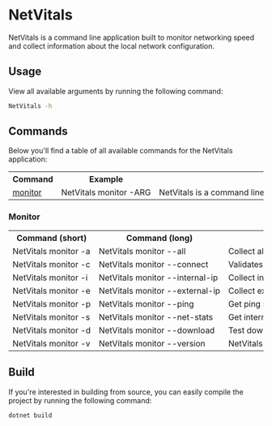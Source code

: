 # NetVitals
NetVitals is a command line application built to monitor networking speed and collect information about the local network configuration.

## Usage

View all available arguments by running the following command:

```bash
NetVitals -h
```

## Commands

Below you'll find a table of all available commands for the NetVitals application:

<table style="table-layout:fixed; white-space: nowrap;">
  <tr>
    <th>Command</th>
    <th>Example</th>
    <th>Description</th>
  </tr>
  <tr>
    <td><a href="#monitor">monitor</a></td>
    <td>NetVitals monitor -ARG</td>
    <td>NetVitals is a command line application built to monitor networking speed and collect information about the local network configuration</td>
  </tr>
</table>

### Monitor

<table style="table-layout:fixed; white-space: nowrap;">
  <tr>
    <th>Command (short)</th>
    <th>Command (long)</th>
    <th>Description</th>
  </tr>
  <tr>
    <td>NetVitals monitor -a</td>
    <td>NetVitals monitor --all</td>
    <td>Collect all available metrics</td>
  </tr>
  <tr>
    <td>NetVitals monitor -c</td>
    <td>NetVitals monitor --connect</td>
    <td>Validates connection request</td>
  </tr>
  <tr>
    <td>NetVitals monitor -i</td>
    <td>NetVitals monitor --internal-ip</td>
    <td>Collect internal IP Address</td>
  </tr>
  <tr>
    <td>NetVitals monitor -e</td>
    <td>NetVitals monitor --external-ip</td>
    <td>Collect external IP Address</td>
  </tr>
  <tr>
    <td>NetVitals monitor -p</td>
    <td>NetVitals monitor --ping</td>
    <td>Get ping speed</td>
  </tr>
  <tr>
    <td>NetVitals monitor -s</td>
    <td>NetVitals monitor --net-stats</td>
    <td>Get internet stats for all network adapters on the device</td>
  </tr>
  <tr>
    <td>NetVitals monitor -d</td>
    <td>NetVitals monitor --download</td>
    <td>Test download speed</td>
  </tr>
  <tr>
    <td>NetVitals monitor -v</td>
    <td>NetVitals monitor --version</td>
    <td>NetVitals version information</td>
  </tr>
</table>

## Build

<!-- An executable is currently available for download under [Releases](https://github.com/stellatatech/NetVitals/releases). -->

If you're interested in building from source, you can easily compile the project by running the following command:

```bash
dotnet build
```